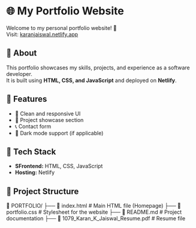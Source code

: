 # 🌐 My Portfolio Website

Welcome to my personal portfolio website! 🚀  
Visit: [karanjaiswal.netlify.app](https://karanjaiswal.netlify.app/)

## 📌 About
This portfolio showcases my skills, projects, and experience as a software developer.  
It is built using **HTML, CSS, and JavaScript** and deployed on **Netlify**.

## 🔧 Features
- 🎨 Clean and responsive UI  
- 📂 Project showcase section  
- 📞 Contact form  
- 🌙 Dark mode support (if applicable)

## 🚀 Tech Stack
- **SFrontend:** HTML, CSS, JavaScript  
- **Hosting:** Netlify  

## 📁 Project Structure
📂 PORTFOLIO/ ├── 📄 index.html # Main HTML file (Homepage)
├── 📄 portfolio.css # Stylesheet for the website
├── 📄 README.md # Project documentation
├── 📄 1079_Karan_K_Jaiswal_Resume.pdf # Resume file